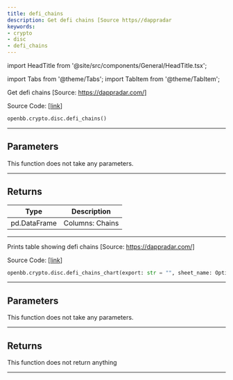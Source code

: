 ```yaml
---
title: defi_chains
description: Get defi chains [Source https//dappradar
keywords:
- crypto
- disc
- defi_chains
---
```


import HeadTitle from '@site/src/components/General/HeadTitle.tsx';

<HeadTitle title="crypto.disc.defi_chains - Reference | OpenBB SDK Docs" />

import Tabs from '@theme/Tabs';
import TabItem from '@theme/TabItem';

<Tabs>
<TabItem value="model" label="Model" default>

Get defi chains [Source: https://dappradar.com/]

Source Code: [[link](https://github.com/OpenBB-finance/OpenBBTerminal/tree/main/openbb_terminal/cryptocurrency/discovery/dappradar_model.py#L347)]

```python wordwrap
openbb.crypto.disc.defi_chains()
```

---

## Parameters

This function does not take any parameters.

---

## Returns

| Type | Description |
| ---- | ----------- |
| pd.DataFrame | Columns: Chains |
---



</TabItem>
<TabItem value="view" label="Chart">

Prints table showing defi chains [Source: https://dappradar.com/]

Source Code: [[link](https://github.com/OpenBB-finance/OpenBBTerminal/tree/main/openbb_terminal/cryptocurrency/discovery/dappradar_view.py#L286)]

```python wordwrap
openbb.crypto.disc.defi_chains_chart(export: str = "", sheet_name: Optional[str] = None)
```

---

## Parameters

This function does not take any parameters.

---

## Returns

This function does not return anything

---



</TabItem>
</Tabs>